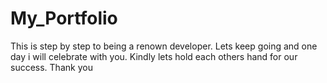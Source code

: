 # My_Portfolio
This is step by step to being a renown developer. Lets keep going and one day i will celebrate with you.
Kindly lets hold each others hand for our success. Thank you
